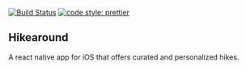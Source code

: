 [![Build Status](https://travis-ci.com/pdugan20/hikearound-app.svg?branch=master)](https://travis-ci.com/pdugan20/hikearound-app)
[![code style: prettier](https://img.shields.io/badge/code_style-prettier-ff69b4.svg?style=flat-square)](https://github.com/prettier/prettier)

## Hikearound
A react native app for iOS that offers curated and personalized hikes.
